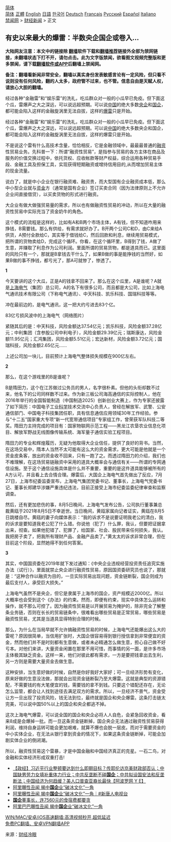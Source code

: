  <!-- 面包屑导航 --> <div class="breadcrumb"><!-- GTranslate: https://gtranslate.io/ -->  <div class="switcher notranslate">  <div class="selected">  <a href="#" onclick="return false;"> 简体</a>  </div>  <div class="option">  <a href="https://www.bannedbook.org" onclick="doGTranslate('zh-CN|zh-CN');jQuery('div.switcher div.selected a').html(jQuery(this).html());return false;" title="简体中文" class="nturl selected"> 简体</a>  <a href="https://www.bannedbook.org/zh-tw/" onclick="doGTranslate('zh-CN|zh-TW');jQuery('div.switcher div.selected a').html(jQuery(this).html());return false;" title="繁體中文" class="nturl"> 正體</a>  <a href="https://www.bannedbook.org/en/" onclick="doGTranslate('zh-CN|en');jQuery('div.switcher div.selected a').html(jQuery(this).html());return false;" title="English" class="nturl"> English</a>  <a href="https://www.bannedbook.org/ja/" onclick="doGTranslate('zh-CN|ja');jQuery('div.switcher div.selected a').html(jQuery(this).html());return false;" title="日本語" class="nturl"> 日語</a>  <a href="https://www.bannedbook.org/ko/" onclick="doGTranslate('zh-CN|ko');jQuery('div.switcher div.selected a').html(jQuery(this).html());return false;" title="한국어" class="nturl"> 한국어</a>  <a href="https://www.bannedbook.org/de/" onclick="doGTranslate('zh-CN|de');jQuery('div.switcher div.selected a').html(jQuery(this).html());return false;" title="Deutsch" class="nturl"> Deutsch</a>  <a href="https://www.bannedbook.org/fr/" onclick="doGTranslate('zh-CN|fr');jQuery('div.switcher div.selected a').html(jQuery(this).html());return false;" title="Français" class="nturl"> Français</a>  <a href="https://www.bannedbook.org/ru/" onclick="doGTranslate('zh-CN|ru');jQuery('div.switcher div.selected a').html(jQuery(this).html());return false;" title="Русский" class="nturl"> Русский</a>  <a href="https://www.bannedbook.org/es/" onclick="doGTranslate('zh-CN|es');jQuery('div.switcher div.selected a').html(jQuery(this).html());return false;" title="Español" class="nturl"> Español</a>  <a href="https://www.bannedbook.org/it/" onclick="doGTranslate('zh-CN|it');jQuery('div.switcher div.selected a').html(jQuery(this).html());return false;" title="Italiano" class="nturl"> Italiano</a>  </div>  </div>      <div class='breadcrumb-sub'><!-- Breadcrumb NavXT 6.3.0 --> <a href="https://www.bannedbook.org/" class="home">禁闻网</a> &gt; <a href="https://www.bannedbook.org/bnews/finance/" class="category">财经新闻</a> &gt; 正文</div></div><h2>有史以来最大的爆雷：半数央企国企或卷入…</h2> <p class="notice"><b>大陆网友注意：本文中的链接除 <a href="https://github.com/bannedbook/fanqiang" >翻墙</a>软件下载和<a href="https://github.com/killgcd/justmysocks/blob/master/README.md">翻墙推荐</a>链接外全部为禁网链接，未翻墙状态下打不开，请勿点击。此为文字版禁闻，欲看图文视频完整版和更多禁闻，请下载<a href="https://github.com/bannedbook/fanqiang">翻墙软件或APP</a>后翻墙上禁闻网。</p><p>备注：翻墙看新闻非常安全，翻墙以真实身份发表敏感言论有一定风险，但只看不说则没有任何风险，翻的人太多，政府管不过来，也不管。信息自由是天赋人权，请放心大胆的翻墙。</b></p>  <div class="entry"> <p id="summary">经过各种“金融雷”和“娱乐雷”的洗礼，吃瓜群众对一般的小瓜早已免疫。但下面这个瓜，雷爆声之大之深远，可以说远超预期。可以说<span class='wp_keywordlink_affiliate'><a href="https://www.bannedbook.org/" title="中国" target="_blank">中国</a></span>的绝大多数<a href="https://www.bannedbook.org/bnews/tag/%e5%a4%ae%e4%bc%81/" class="st_tag internal_tag" rel="tag" title="标签 央企 下的日志">央企</a>和<a href="https://www.bannedbook.org/bnews/tag/%E5%9B%BD%E4%BC%81/" class="st_tag internal_tag" rel="tag" title="标签 国企 下的日志">国企</a>，都可能会陷入这样的金融旋涡里无法自拔，这样的<a href="https://www.bannedbook.org/bnews/tag/%E7%88%86%E9%9B%B7/" class="st_tag internal_tag" rel="tag" title="标签 爆雷 下的日志">爆雷</a>只是开始。</p> <p>经过各种“金融雷”和“娱乐雷”的洗礼，吃瓜群众对一般的小瓜早已免疫。但下面这个瓜，雷爆声之大之深远，可以说远超预期。可以说<a href="https://www.bannedbook.org/bnews/tag/%E4%B8%AD%E5%9B%BD/" class="st_tag internal_tag" rel="tag" title="标签 中国 下的日志">中国</a>的绝大多数央企和国企，都可能会陷入这样的金融旋涡里无法自拔，这样的爆雷只是开始。</p> <p>不是说这个雷有什么高技术含量，恰恰相反，它是金融领域中，最最最普通的<a href="https://www.bannedbook.org/bnews/tag/%E8%9E%8D%E8%B5%84/" class="st_tag internal_tag" rel="tag" title="标签 融资 下的日志">融资</a>性贸易业务。先科普一下：所谓“融资性贸易”，是指参与贸易的各方主体在商品及服务的价值交换过程中，依托货权、应收帐款等财产权益，综合运用各种贸易手段、金融工具及担保工具，实现获得短期融资或增持信用目的,从而增加贸易主体的现金流量。</p> <p>说白了，就是中小企业在银行融资难、融资贵，而大型国有企业融资成本低，那么中小型企业就与<a href="https://www.bannedbook.org/bnews/tag/%E8%B5%84%E9%87%91/" class="st_tag internal_tag" rel="tag" title="标签 资金 下的日志">资金</a>方（通常是国有企业）签订买卖合同（因为法律原则上不允许企业间直接借贷），以买卖货物的形式进行融资。</p> <p>大企业有做大做强贸易量的需求，所以也有做融资性贸易的冲动，所以在大量的融资性贸易中实际充当了资金奶牛的角色。</p> <p>这个模式的流程是这样的，比如有A和B两个市场主体，A有钱，但不知道咋用来挣钱，B需要钱。那么有供给，有需求就好办了。B开两个公司C和D，由C来给A供货，A预付全款给C，其实等于借钱给C，然后回款和利息，继续用贸易模式，把所谓的货物卖给D，完成这个循环。你看，在这个循环里，B得到了钱，A做了生意，并赚取了利息作为公司利润。里面所谓的贸易货物，都是道具而已。这里面的风险只有一个，那就是B拿钱去干什么了，如果B做的事是能挣钱的当然好，如果B做的事不挣钱，都亏光了，那A可就惨了，惨透了。</p>  <p><strong>1</strong></p> <p>今天要讲的这个大瓜，正是A的钱拿不回来了。那么在这个瓜里，A是谁呢？A就是<a href="https://www.bannedbook.org/bnews/tag/%e4%b8%8a%e6%b5%b7/" class="st_tag internal_tag" rel="tag" title="标签 上海 下的日志">上海</a><a href="https://www.bannedbook.org/bnews/tag/%E7%94%B5%E6%B0%94/" class="st_tag internal_tag" rel="tag" title="标签 电气 下的日志">电气</a>（集团）总公司，A的名下有很多公司，而且都是大公司，比如上海电气通讯技术有限公司（下称电气通讯）、中天科技、凯乐科技、国瑞科技等等。</p> <p>冲在最前边的，是电气通讯，这一把大约亏进去83个亿。</p> <p>83亿亏损风波中的上海电气（网络图片）</p> <p>紧随其后的是：中天科技，风险金额达37.54亿元；凯乐科技，风险金额37.28亿元；中利集团（含参股公司中利电子），风险金额29.39亿元；瑞斯康达，风险金额11.95亿元；汇鸿集团，风险金额5.51亿元；宏达新材，风险金额3.72亿元；国瑞科技，风险金额2.65亿元……</p> <p>上述公司加一块儿，目前预计上海电气整体损失规模在900亿左右。</p>  <p><strong>2</strong></p> <p>那么，在这个游戏里的B是谁呢？</p> <p>B是隋田力，这个在江苏做过公务员的男人，名字很朴素。但他的头衔却数不过来，他名下的公司同样数不过来。作为新三板公司海高通信的实际控制人，他在2016年举行的全国智能制造（中国制造2025）创新创业大赛上，作为专家还披露了如下简历：中国电子工业<span class='wp_keywordlink'><a href="https://www.bannedbook.org/forum11/topic309.html" title="禁片：“科学”的棍子" target="_blank">科学</a></span>技术交流中心负责人，曾经在解放军、武警、公安通信部门、中国电子科技集团任职，具有信息通信应用领域30年工作经验。参与“十二五”国家重大专项“新一代宽带通信项目”专家组工作，曾荣获军队科技二等奖。隋田力主持完成的项目有：国家物联网示范工程——黑龙江农垦农业信息化项目、解放军野战无线图像传输系统、海军量子通信实验工程项目。</p> <p>隋田力的专业和辉煌履历，无疑为他取得大企业信任，提供了良好的背书。当然，在这场交易中，隋本人当然不太可能有这么大的资金需求，更大可能是他就是一个资金皮条客，放出的资金收不回来，只有一跑了之。而透过隋田力的介绍，我们也不难理解，在这场贸易链融资中采用的道具大概率会与通信有关——所谓的专网通信设施。至于这个通信设施具体是什么并不重要，重要的是这件道具能够被所有的A方认可，并且看上去合情合理。爆雷后，大国企上海电气首先做出了反应，7月27日，上海市纪委监委宣布，上海电气集团党委书记、董事长，上海电气党委书记、董事长郑建华涉嫌严重违纪违法，目前正接受上海市纪委监委纪律审查和监察调查。</p> <p>然后，还有更加悲伤的事，8月5日晚间，上海电气发布公告，公司执行董事兼总裁黄瓯于2021年8月5日不幸逝世。当日晚间，黄瓯家属向记者证实，黄瓯在8月5日跳楼自尽。黄瓯的妻子向媒体表示：“我的诉求不是说要证明我老公的清白，我的诉求是要知道我老公犯了什么错。你说他（犯了）什么罪，我认，但要把证据拿出来，彻查。如果他犯错了、犯罪了，给国家、社会、股民带来任何损失，我认。我把房子卖了，把我所有理财产品、金融产品卖了。”黄太太的诉求非常合理，但在目前这个阶段，显然她得不到任何答案。</p> <p><strong>3</strong></p>  <p>其实，中国国资委在2019年就下发过通知：《中央企业违规经营投资责任追究实施办法（试行）》，里面就禁止央企进行融资性贸易，原因国资委研究员也说了，那就是：“这种合作以融资为目的，一旦实际贸易出现问题，资金链断裂，国企则成为最后支付人，承受巨大损失。”</p> <p>上海电气虽然不是央企，但它是隶属于上海市的国企，资产规模近2000亿。所以大概率也会受到这个《办法》的约束。然而，即便有约束，现实中具体怎么运转和操作，就不那么可控了。因为融资性贸易是以开展贸易为掩护的，除非完全了解整条业务链，否则在长长的贸易链条中，很难看出哪些贸易是正常贸易，哪些贸易是融资性贸易，尤其是当道具显得特别合理的时候。</p> <p>那么，为什么在当局早就不允许搞融资性贸易的时候，上海电气还能爆出这么大的雷呢？原因很简单，当信用扩张时，大国企很容易得到银行授信拿到非常便宜的资金，然而他们并不是时刻都有生意做，或者未必精通怎么做生意，担心自己做不好亏本。对他们来讲，大量资金闲置在那里不用可惜，而事情的另一面，是许多市场主体极其缺乏资金。这样一来，他们对彼此都有需求，一方是要把钱拿出去生利，另一方则是需要大量资金去做生意。</p> <p>这种安排，当生意好做的时候，自然是你好我好大家好；可一旦经济形势有变化，原来好做的生意没法做，那就会出现资金链断裂乃至大爆雷。这就是典型的资源错配，不需要钱的有大笔便宜的钱，需要钱的拿不到钱。只要这个错配还存在，无论怎么监管，都会让人找到途径去满足双方的需求。所以，一旦经济不景气，资金受让方一旦出现了投资风险，钱无法到位，最终就是国企和央企爆雷。这条打击链太完美，可以说中国50%以上的国企和央企都逃不掉。</p> <p>这次上海电气爆雷，可以说全国的国企和央企必将人人自危，会紧急回收资金，看来8成是会爆掉一批。而一旦这条资金链断掉，国企央企无法通过融资性贸易获得利润，维持自身运转可能会更加艰难，就算不爆也会脱一层皮。而对于需要资金的中小实体企业，在无法从银行拿到资金的情况下，如果这条资金链断掉，可能会加剧实体企业的倒闭潮。</p> <p>所以，融资性贸易这个雷暴，才是中国金融和中国经济真正的克星。一石二鸟，对金融和实体经济形成双重打击!</p>  <ul class='op-related-articles' title='相关阅读'> <li><a href='https://www.bannedbook.org/bnews/bannedvideo/20210813/1605759.html' target='_blank'>【政经】习近平行业整顿要达到什么即期目标？传耶伦访京美财政部否认；中国缺男劳力女填补重体力行业；中共反垄断不碰<b>国企</b>；中共拟设国安法和反垄断法；中国经济为何趋缓？美人口普查亚裔长最快【阿波罗网 Y E】</a></li> <li><a href='https://www.bannedbook.org/bnews/taiwannews/20210810/1603707.html' target='_blank'>阿里曝性丑闻 揭中<b>国企</b>业“破冰文化”一角</a></li> <li><a href='https://www.bannedbook.org/bnews/bannedvideo/20210810/1603691.html' target='_blank'>阿里曝性丑闻 揭中<b>国企</b>业“破冰文化”一角｜#新唐人电视台</a></li> <li><a href='https://www.bannedbook.org/bnews/baitai/20210810/1603613.html' target='_blank'><b>国企</b>董事长，连7560元的食宿费都要贪</a></li> <li><a href='https://www.bannedbook.org/bnews/comments/20210810/1603485.html' target='_blank'>阿里巴巴曝性丑闻 揭中<b>国企</b>业“破冰文化”一角</a></li> </ul> <p class="texttj"> <a href="https://github.com/bannedbook/fanqiang/wiki/V2ray%E6%9C%BA%E5%9C%BA" target="_blank">WIN/MAC/安卓/iOS高速翻墙:高清视频秒开,超低延迟</a><br/> <a href="https://github.com/bannedbook/fanqiang/wiki/%E7%A6%81%E9%97%BB%E7%BD%91%E5%AE%89%E5%8D%93%E7%BF%BB%E5%A2%99%E6%96%B0%E9%97%BBAPP" target="_blank">免费PC翻墙、安卓VPN翻墙APP</a></p><p> 来源：<a href="https://www.bannedbook.org/bnews/tag/%e8%b4%a2%e7%bb%8f%e5%86%b7%e7%9c%bc/" class="st_tag internal_tag" rel="tag" title="标签 财经冷眼 下的日志">财经冷眼</a> </p><a name='sharetosocial'></a>  <div style="margin-bottom:5px;padding-bottom:5px;clear:both"> <div id="archive-pix-1" class="banner-ads"> <!-- AuctionX Display platform tag START --> <div id="26318x728x90x621x_ADSLOT2" clicktrack="%%CLICK_URL_ESC%%"></div> <!-- AuctionX Display platform tag END --> </div> <div id="archive-pix-2" class="banner-ads"> <!-- AuctionX Display platform tag START --> <div id="26315x300x250x621x_ADSLOT2" clicktrack="%%CLICK_URL_ESC%%"></div> <!-- AuctionX Display platform tag END --> </div> </div>  <div id="archive-pix-1" class="banner-ads"> <!-- AuctionX Display platform tag START --> <div id="26318x728x90x621x_ADSLOT3" clicktrack="%%CLICK_URL_ESC%%"></div> <!-- AuctionX Display platform tag END --> </div> </div><!--END ENTRY--> 